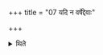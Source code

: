 +++
title = "07 यदि न वर्षेद्देवाः"

+++

<details><summary>थिते</summary>

यदि न वर्षेद्देवाः शर्मण्या इति मध्यमायामाबध्नीयात् ७
</details>
